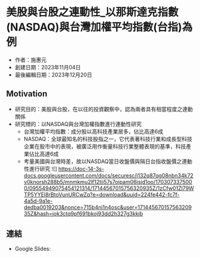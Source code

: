 # 美股與台股之連動性_以那斯達克指數(NASDAQ)與台灣加權平均指數(台指)為例
- 作者：施惠元
- 創建日期：2023年11月04日
- 最後編輯日期：2023年12月20日

## Motivation
- 研究目的：美股與台股，在以往的投資觀察中，認為兩者具有相當程度之連動關係
- 研究標的：以NASDAQ與台灣加權指數進行連動性研究
  - 台灣加權平均指數：成分股以高科技產業居多，佔比高達6成
  - NASDAQ：全球最知名的科技股指之一，它代表著科技行業和成長型科技企業在股市中的表現，被廣泛用作衡量科技行業整體表現的基準，科技產業佔比高達6成
  - 考量美國與台灣時差，故以NASDAQ當日收盤價與隔日台指收盤價之連動性進行研究
![] https://doc-14-3s-docs.googleusercontent.com/docs/securesc/j132q87qg08nbn34k72v0knorsh288b5/mnmkmu2lf12tii57s7oipam06isjd1oo/1703073375000/09554949075454121314/17144567015756320935Z/1zCfw01Zl79WTP5YYEl8rBtoVunURCwZq?e=download&uuid=224fe442-fc7f-4a5d-9a1e-dedba0019203&nonce=715b4ni1n4osc&user=17144567015756320935Z&hash=jok3ctq9pf691bkoj93dd2h327g3kkib


## 連結
* Google Slides: 

